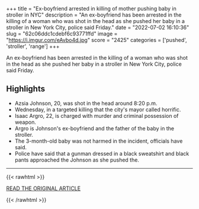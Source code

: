 +++
title = "Ex-boyfriend arrested in killing of mother pushing baby in stroller in NYC"
description = "An ex-boyfriend has been arrested in the killing of a woman who was shot in the head as she pushed her baby in a stroller in New York City, police said Friday."
date = "2022-07-02 16:10:36"
slug = "62c06ddc1cdebf6c93771ffd"
image = "https://i.imgur.com/eAvbo4d.jpg"
score = "2425"
categories = ['pushed', 'stroller', 'range']
+++

An ex-boyfriend has been arrested in the killing of a woman who was shot in the head as she pushed her baby in a stroller in New York City, police said Friday.

## Highlights

- Azsia Johnson, 20, was shot in the head around 8:20 p.m.
- Wednesday, in a targeted killing that the city's mayor called horrific.
- Isaac Argro, 22, is charged with murder and criminal possession of weapon.
- Argro is Johnson's ex-boyfriend and the father of the baby in the stroller.
- The 3-month-old baby was not harmed in the incident, officials have said.
- Police have said that a gunman dressed in a black sweatshirt and black pants approached the Johnson as she pushed the.

---

{{< rawhtml >}}
  <p class="article-category">
    <a target="_blank" href="https://www.nbcnews.com/news/us-news/ex-boyfriend-arrested-killing-mother-pushing-baby-stroller-nyc-rcna36436">READ THE ORIGINAL ARTICLE</a>
  </p>
{{< /rawhtml >}}
